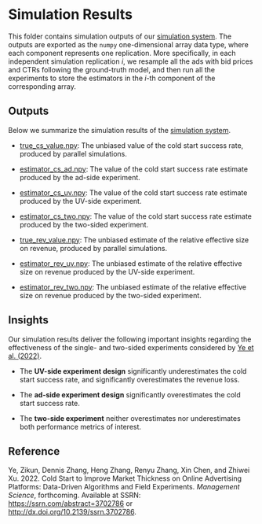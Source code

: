 # Simulation Results

This folder contains simulation outputs of our [simulation system](https://github.com/zikunye2/cold_start_to_improve_market_thickness_simulation/blob/main/cold_start_simulation.ipynb). The outputs are exported as the ``numpy`` one-dimensional array data type, where each component represents one replication. More specifically, in each independent simulation replication *i*, we resample all the ads with bid prices and CTRs following the ground-truth model, and then run all the experiments to store the estimators in the *i*-th component of the corresponding array.


## Outputs

Below we summarize the simulation results of the [simulation system](https://github.com/zikunye2/cold_start_to_improve_market_thickness_simulation/blob/main/cold_start_simulation.ipynb).

* [true_cs_value.npy](https://github.com/zikunye2/cold_start_to_improve_market_thickness_simulation/tree/main/simulation_output/true_cs_value.npy): The unbiased value of the cold start success rate, produced by parallel simulations.

* [estimator_cs_ad.npy](https://github.com/zikunye2/cold_start_to_improve_market_thickness_simulation/tree/main/simulation_output/estimator_cs_ad.npy): The value of the cold start success rate estimate produced by the ad-side experiment.

* [estimator_cs_uv.npy](https://github.com/zikunye2/cold_start_to_improve_market_thickness_simulation/tree/main/simulation_output/estimator_cs_uv.npy): The value of the cold start success rate estimate produced by the UV-side experiment.

* [estimator_cs_two.npy](https://github.com/zikunye2/cold_start_to_improve_market_thickness_simulation/tree/main/simulation_output/estimator_cs_two.npy): The value of the cold start success rate estimate produced by the two-sided experiment.

* [true_rev_value.npy](https://github.com/zikunye2/cold_start_to_improve_market_thickness_simulation/tree/main/simulation_output/true_rev_value.npy): The unbiased estimate of the relative effective size on revenue, produced by parallel simulations.

* [estimator_rev_uv.npy](https://github.com/zikunye2/cold_start_to_improve_market_thickness_simulation/tree/main/simulation_output/estimator_rev_uv.npy): The unbiased estimate of the relative effective size on revenue produced by the UV-side experiment.

* [estimator_rev_two.npy](https://github.com/zikunye2/cold_start_to_improve_market_thickness_simulation/tree/main/simulation_output/estimator_rev_two.npy): The unbiased estimate of the relative effective size on revenue produced by the two-sided experiment.

## Insights

Our simulation results deliver the following important insights regarding the effectiveness of the single- and two-sided experiments considered by [Ye et al. (2022)](https://papers.ssrn.com/sol3/papers.cfm?abstract_id=3702786).

* The **UV-side experiment design** significantly underestimates the cold start success rate, and significantly overestimates the revenue loss.

* The **ad-side experiment design** significantly overestimates the cold start success rate.

* The **two-side experiment** neither overestimates nor underestimates both performance metrics of interest.

## Reference
Ye, Zikun, Dennis Zhang, Heng Zhang, Renyu Zhang, Xin Chen, and Zhiwei Xu. 2022. Cold Start to Improve Market Thickness on Online Advertising Platforms: Data-Driven Algorithms and Field Experiments. *Management Science*, forthcoming. Available at SSRN: https://ssrn.com/abstract=3702786 or http://dx.doi.org/10.2139/ssrn.3702786.
